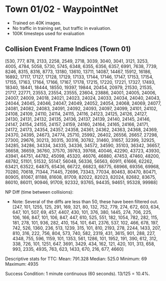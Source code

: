 # Town 01/02 - WaypointNet
- Trained on 40K images. 
- No traffic in training set, but traffic in evaluation.
- 100K timesteps used for evaluation

## Collision Event Frame Indices (Town 01)
[530, 777, 878, 2133, 2258, 2549, 2718, 3039, 3040, 3041, 3121, 3253, 4005, 4784, 5058, 5730, 5745, 6348, 6355, 6356, 6357, 6991, 7638, 7739, 8246, 8315, 8316, 8773, 13180, 13610, 13711, 14087, 14467, 15912, 16186, 16892, 17117, 17127, 17128, 17129, 17133, 17144, 17146, 17147, 17153, 17154, 17155, 17163, 17164, 17166, 17167, 17178, 17215, 17220, 17221, 17327, 17493, 18340, 18441, 18444, 18550, 19397, 19844, 20454, 20979, 21530, 21535, 21717, 22771, 23553, 23554, 23555, 23604, 23886, 24001, 24005, 24006, 24007, 24009, 24018, 24021, 24023, 24024, 24033, 24034, 24040, 24043, 24044, 24045, 24046, 24047, 24049, 24052, 24054, 24068, 24069, 24077, 24081, 24082, 24083, 24091, 24092, 24093, 24097, 24099, 24101, 24102, 24108, 24109, 24110, 24114, 24115, 24116, 24123, 24125, 24126, 24127, 24130, 24131, 24132, 24135, 24136, 24137, 24139, 24140, 24145, 24146, 24147, 24154, 24155, 24157, 24159, 24160, 24164, 24165, 24166, 24171, 24172, 24173, 24354, 24357, 24358, 24361, 24362, 24363, 24368, 24369, 24370, 24395, 24673, 24774, 25710, 25992, 26402, 26556, 26657, 27298, 27300, 29676, 30213, 30315, 30316, 30782, 31460, 31657, 32399, 32925, 34285, 34286, 34334, 34335, 34336, 34572, 34590, 35103, 36342, 36657, 36658, 36659, 36760, 37570, 39763, 39768, 40046, 42290, 43723, 43930, 43941, 44751, 44782, 45098, 45320, 46076, 46880, 47453, 47460, 48200, 48782, 51101, 51532, 55147, 56048, 56336, 56563, 60911, 61666, 62262, 63421, 63522, 64875, 65436, 66722, 66823, 68775, 68966, 69356, 69968, 70280, 70618, 71344, 71445, 72696, 73343, 77034, 80463, 80470, 80471, 80905, 81067, 81188, 81608, 81709, 82022, 82023, 82024, 82682, 83675, 86010, 86011, 90946, 91709, 92332, 93765, 94435, 94651, 95328, 99988]

NP Diff (time between collisions):
- Note: Several of the diffs are less than 50, these have been filtered out. 
[247, 101, 1255, 125, 291, 169, 321, 80, 132, 752, 779, 274, 672, 603, 634, 647, 101, 507, 69, 457, 4407, 430, 101, 376, 380, 1445, 274, 706, 225, 106, 166, 847, 101, 106, 847, 447, 610, 525, 551, 182, 1054, 782, 282, 115, 181, 278, 101, 936, 282, 410, 154, 101, 641, 2376, 537, 102, 466, 678, 197, 742, 526, 1360, 236, 513, 1239, 315, 101, 810, 2193, 278, 2244, 1433, 207, 810, 316, 222, 756, 804, 573, 740, 582, 2319, 431, 3615, 901, 288, 227, 4348, 755, 596, 1159, 101, 1353, 561, 1286, 101, 1952, 191, 390, 612, 312, 338, 726, 101, 1251, 647, 3691, 3429, 434, 162, 121, 420, 101, 313, 658, 993, 2335, 4935, 763, 623, 1433, 670, 216, 677, 4660]

Descriptive stats for TTC:
Mean: 791.328
Median: 525.0
Minimum: 69
Maximum: 4935

Success Condition: 1 minute continuous (60 seconds). 13/125 = 10.4%.
